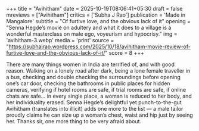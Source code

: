 +++
title = "Avihitham"
date = 2025-10-19T08:06:41+05:30
draft = false
mreviews = ["Avihitham"]
critics = ['Subha J Rao']
publication = 'Made in Mangalore'
subtitle = "Of furtive love, and the obvious lack of it"
opening = "Senna Hegde’s movie on adultery and what it does to a village is a wonderful masterclass on male ego, voyeurism and hypocrisy."
img = 'avihitham-3.webp'
media = 'print'
source = "https://subhajrao.wordpress.com/2025/10/18/avihitham-movie-review-of-furtive-love-and-the-obvious-lack-of-it/"
score = 8
+++

There are many things women in India are terrified of, and with good reason. Walking on a lonely road after dark, being a lone female traveller in a bus, checking and double checking the surroundings before opening one’s car door, checking the bathrooms in public places for hidden cameras, verifying if hotel rooms are safe, if trial rooms are safe, if online chats are safe… in every single place, a woman is reduced to her body, and her individuality erased. Senna Hegde’s delightful yet punch-to-the-gut Avihitham (translates into illicit) adds one more to the list — a male tailor proudly claims he can size up a woman’s chest, waist and hip just by seeing her. Thanks sir, one more thing to be very afraid about.
